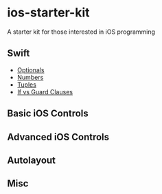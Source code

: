 # ios-starter-kit
A starter kit for those interested in iOS programming

## Swift
* [Optionals](https://github.com/jrasmusson/ios-starter-kit/blob/master/swift/Optionals.md)  
* [Numbers](https://github.com/jrasmusson/ios-starter-kit/blob/master/swift/Numbers.md)  
* [Tuples](https://github.com/jrasmusson/ios-starter-kit/blob/master/swift/Tuples.md)  
* [If vs Guard Clauses](https://github.com/jrasmusson/ios-starter-kit/blob/master/swift/If-vs-Guard.md)  

## Basic iOS Controls

## Advanced iOS Controls

## Autolayout

## Misc

